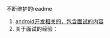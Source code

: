 不断维护的readme
1. [android开发相关的，包含面试的内容](https://github.com/duanshoucheng/interview/tree/master/android)
2. 关于面试的经验：
